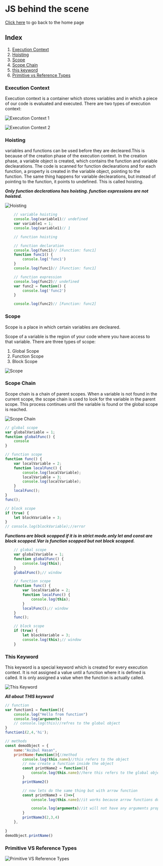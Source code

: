 
# JS behind the scene
[Click here](./../readme.md) to go back to the home page
## Index

1. [Execution Context](#execution-context)
2. [Hoisting](#hoisting)
3. [Scope](#scope)
4. [Scope Chain](#scope-chain)
5. [this keyword](#this-keyword)
6. [Primitive vs Reference Types](#primitive-vs-reference-types)

### Execution Context
Execution context is a container which stores variables and in which a piece of our code is evaluated and executed. There are two types of execution context:

 
<!-- show the executionC1 image in this folder -->
![Execution Context 1](/HowJSWorks/executionC1.PNG)

![Execution Context 2](/HowJSWorks/executionC2.PNG)

### Hoisting
variables and functions can be used before they are decleared.This is because of the creation phase of the execution context. In the creation phase, a variable object is created, which contains the function and variable declearations. The code is scanned for function declearations and for each function, a property is created in the variable object, pointing to the function. The same thing happens for variable declearations, but instead of pointing to the function, it points to undefined. This is called hoisting.

***Only function declerations has hoisting. function expressions are not hoisted.***

![Hoisting](/HowJSWorks/hoisting.PNG)

```javascript
    // variable hoisting
    console.log(variable1)// undefined
    var variable1 = 1;
    console.log(variable1)// 1

    // function hoisting

    // function declaration
    console.log(func1)// [Function: func1]
    function func1() {
        console.log('func1')
    }
    console.log(func1)// [Function: func1]

    // function expression
    console.log(func2)// undefined
    var func2 = function() {
        console.log('func2')
    }

    console.log(func2)// [Function: func2]
```

### Scope
Scope is a place in which certain variables are decleared.

Scope of a variable is the region of your code where you have access to that variable. There are three types of scope:

1. Global Scope
2. Function Scope
3. Block Scope

![Scope](/HowJSWorks/scope.PNG)

### Scope Chain
Scope chain is a chain of parent scopes. When a variable is not found in the current scope, the scope chain is used to look for the variable in the parent scope. This process continues until the variable is found or the global scope is reached.

![Scope Chain](/HowJSWorks/scopeChain.PNG)

```javascript 
// global scope
var globalVariable = 1;
function globalFunc() {
    console
}

// function scope
function func() {
    var localVariable = 2;
    function localFunc() {
        console.log(localVariable);
        localVariable = 3;
        console.log(localVariable);
    }
    localFunc();
}
func();

// block scope
if (true) {
    let blockVariable = 3;
}
// console.log(blockVariable);//error
```

***Functions are block scopped if it is in strict mode.only let and const are block scopped.Var is function scopped but not block scopped.***

```javascript
    // global scope
    var globalVariable = 1;
    function globalFunc() {
        console.log(this);
    }
    globalFunc();// window

    // function scope
    function func() {
        var localVariable = 2;
        function localFunc() {
            console.log(this);
        }
        localFunc();// window
    }
    func();

    // block scope
    if (true) {
        let blockVariable = 3;
        console.log(this);// window
    }
```

### This Keyword
This keyword is a special keyword which is created for every execution context. It is not assigned a value until a function where it is defined is called. It is only assigned a value when the function is actually called.

![This Keyword](/HowJSWorks/this.PNG)

***All about THIS keyword***
```javascript
// function
var function1 = function(){
    console.log("Hello from function")
    console.log(arguments)
    // console.log(this)//refres to the global object
}
function1(2,4,'hi');

// methods 
const demoObject = {
    name:"Asibul Hasan",
    printName:function(){//method
        console.log(this.name)//this refers to the object
        // now create a function inside the object
        const printName2 = function(){
            console.log(this.name)//here this refers to the global object as it is a function call.
        }
        printName2()

        // now lets do the same thing but with arrow function
        const printName3 = ()=>{
            console.log(this.name)//it works because arrow functions does not any this.it refers to it's sorrounding

            console.log(arguments)//it will not have any arguments propery
        }
        printName3(2,3,4)
    },
    
}
demoObject.printName()
```

### Primitive VS Reference Types

![Primitive VS Reference Types](/HowJSWorks/primptive_vs_reference.PNG)